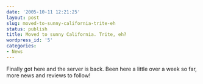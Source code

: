 ```yaml
---
date: '2005-10-11 12:21:25'
layout: post
slug: moved-to-sunny-california-trite-eh
status: publish
title: Moved to sunny California. Trite, eh?
wordpress_id: '5'
categories:
- News
---
```


Finally got here and the server is back. Been here a little over a week so far, more news and reviews to follow!
